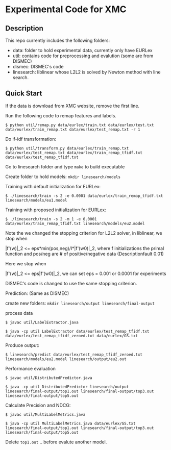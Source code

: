 # Experimental Code for XMC
## Description
This repo currently includes the following folders:
- data: folder to hold experimental data, currently only have EURLex
- util: contains code for preprocessing and evalution (some are from
  DISMEC)
- dismec: DISMEC's code
- linesearch: liblinear whose L2L2 is solved by Newton method with line
  search.

## Quick Start
If the data is download from XMC website, remove the first line.

Run the following code to remap features and labels.
  ```
  $ python util/remap.py data/eurlex/train.txt data/eurlex/test.txt data/eurlex/train_remap.txt data/eurlex/test_remap.txt -r 1
  ```
Do if-idf transformation:
  ```
  $ python util/transform.py data/eurlex/train_remap.txt data/eurlex/test_remap.txt data/eurlex/train_remap_tfidf.txt data/eurlex/test_remap_tfidf.txt
  ```
Go to linesearch folder and type `make` to build executable

Create folder to hold models: `mkdir linesearch/models`

Training with default initialization for EURLex:
  ```
  $ ./linesearch/train -s 2 -e 0.0001 data/eurlex/train_remap_tfidf.txt
linesearch/models/eu1.model
  ```
Training with proposed initialization for EURLex:
  ```
  $ ./linesearch/train -s 2 -m 1 -e 0.0001 data/eurlex/train_remap_tfidf.txt linesearch/models/eu2.model
  ```
Note the we changed the stopping criterion for L2L2 solver, in
liblinear, we stop when 

  |f'(w)|_2 <= eps\*min(pos,neg)/l\*|f'(w0)|_2,
  where f initializations the primal function and pos/neg are # of
  positive/negative data (Descriptionfault 0.01)

Here we stop when 

  |f'(w)|_2 <= eps|f'(w0)|_2, we can set eps = 0.001 or 0.0001 for experiments

DISMEC's code is changed to use the same stopping criterion.

Prediction: (Same as DISMEC)

create new folders: `mkdir linesearch/output linesearch/final-output`

process data
  ```
  $ javac util/LabelExtractor.java
  ```
  ```
  $ java -cp util LabelExtractor data/eurlex/test_remap_tfidf.txt data/eurlex/test_remap_tfidf_zeroed.txt data/eurlex/GS.txt
  ```
Produce output:
  ```
  $ linesearch/predict data/eurlex/test_remap_tfidf_zeroed.txt linesearch/models/eu2.model linesearch/output/eu2.out
  ```
Performance evaluation
  ```
  $ javac util/DistributedPredictor.java
  ```
  ```
  $ java -cp util DistributedPredictor linesearch/output linesearch/final-output/top1.out linesearch/final-output/top3.out linesearch/final-output/top5.out
  ```
Calculate Precision and NDCG:
  ```
  $ javac util/MultiLabelMetrics.java
  ```
  ```
  $ java -cp util MultiLabelMetrics.java data/eurlex/GS.txt linesearch/final-output/top1.out linesearch/final-output/top3.out linesearch/final-output/top5.out
  ```

Delete `top1.out` .. before evalute another model. 


